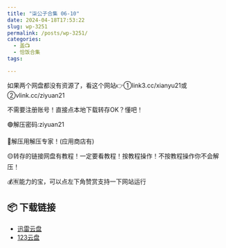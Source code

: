 ```yaml
---
title: "柒公子合集 06-10"
date: 2024-04-18T17:53:22
slug: wp-3251
permalink: /posts/wp-3251/
categories:
  - 盖📺
  - 恰饭合集
tags:

---
```


如果两个网盘都没有资源了，看这个网站👉①link3.cc/xianyu21或②vlink.cc/ziyuan21

不需要注册账号！直接点本地下载转存OK？懂吧！

🟢解压密码:ziyuan21

🔵解压用解压专家！(应用商店有)

🟡转存的链接网盘有教程！一定要看教程！按教程操作！不按教程操作你不会解压！

💰🈶能力的宝，可以点左下角赞赏支持一下网站运行

## 📦 下载链接
- [迅雷云盘](https://blziyuan21.com/pay-download/3251?key=d6446788de&down_id=0)
- [123云盘](https://blziyuan21.com/pay-download/3251?key=d6446788de&down_id=1)


